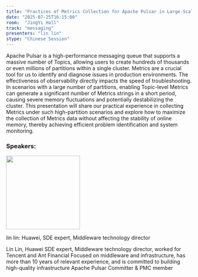 ```yaml
---
title: "Practices of Metrics Collection for Apache Pulsar in Large-Scale Partition"
date: "2025-07-25T16:15:00"
room:  "JingYi Hall"
track: "messaging"
presenters: "lin lin"
stype: "Chinese Session"
---
```


Apache Pulsar is a high-performance messaging queue that supports a massive number of Topics, allowing users to create hundreds of thousands or even millions of partitions within a single cluster. Metrics are a crucial tool for us to identify and diagnose issues in production environments. The effectiveness of observability directly impacts the speed of troubleshooting.
In scenarios with a large number of partitions, enabling Topic-level Metrics can generate a significant number of Metrics strings in a short period, causing severe memory fluctuations and potentially destabilizing the cluster.
This presentation will share our practical experience in collecting Metrics under such high-partition scenarios and explore how to maximize the collection of Metrics data without affecting the stability of online memory, thereby achieving efficient problem identification and system monitoring.

### Speakers:


<img src="https://sessionize.com/image/f542-400o400o1-4vaXwyGZYAujcJxNoeruQG.jpg" width="200" /><br/>

lin lin: Huawei, SDE expert, Middleware technology director

Lin Lin, Huawei SDE expert, Middleware technology director, worked for Tencent and Ant Financial
Focused on middleware and infrastructure, has more than 10 years of relevant experience, and is committed to building high-quality infrastructure
Apache Pulsar Committer & PMC member